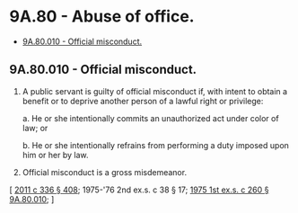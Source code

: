 # 9A.80 - Abuse of office.
* [9A.80.010 - Official misconduct.](#9a80010---official-misconduct)
## 9A.80.010 - Official misconduct.
1. A public servant is guilty of official misconduct if, with intent to obtain a benefit or to deprive another person of a lawful right or privilege:

   a. He or she intentionally commits an unauthorized act under color of law; or

   b. He or she intentionally refrains from performing a duty imposed upon him or her by law.

2. Official misconduct is a gross misdemeanor.

\[ [2011 c 336 § 408](https://lawfilesext.leg.wa.gov/biennium/2011-12/Pdf/Bills/Session%20Laws/Senate/5045.SL.pdf?cite=2011%20c%20336%20§%20408); 1975-'76 2nd ex.s. c 38 § 17; [1975 1st ex.s. c 260 § 9A.80.010](https://leg.wa.gov/CodeReviser/documents/sessionlaw/1975ex1c260.pdf?cite=1975%201st%20ex.s.%20c%20260%20§%209A.80.010); \]

